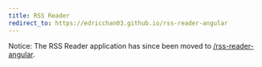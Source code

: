 ```yaml
---
title: RSS Reader
redirect_to: https://edricchan03.github.io/rss-reader-angular
---
```


Notice: The RSS Reader application has since been moved to [/rss-reader-angular](/rss-reader-angular).
